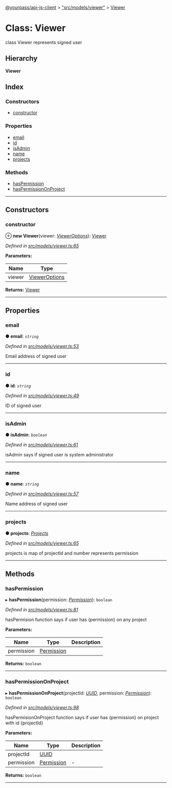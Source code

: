 [@yourpass/api-js-client](../README.md) > ["src/models/viewer"](../modules/_src_models_viewer_.md) > [Viewer](../classes/_src_models_viewer_.viewer.md)

# Class: Viewer

class Viewer represents signed user

## Hierarchy

**Viewer**

## Index

### Constructors

* [constructor](_src_models_viewer_.viewer.md#constructor)

### Properties

* [email](_src_models_viewer_.viewer.md#email)
* [id](_src_models_viewer_.viewer.md#id)
* [isAdmin](_src_models_viewer_.viewer.md#isadmin)
* [name](_src_models_viewer_.viewer.md#name)
* [projects](_src_models_viewer_.viewer.md#projects)

### Methods

* [hasPermission](_src_models_viewer_.viewer.md#haspermission)
* [hasPermissionOnProject](_src_models_viewer_.viewer.md#haspermissiononproject)

---

## Constructors

<a id="constructor"></a>

###  constructor

⊕ **new Viewer**(viewer: *[ViewerOptions](../interfaces/_src_models_viewer_.vieweroptions.md)*): [Viewer](_src_models_viewer_.viewer.md)

*Defined in [src/models/viewer.ts:65](https://github.com/yourpass/yourpass-api-js-client/blob/b6d366f/src/models/viewer.ts#L65)*

**Parameters:**

| Name | Type |
| ------ | ------ |
| viewer | [ViewerOptions](../interfaces/_src_models_viewer_.vieweroptions.md) |

**Returns:** [Viewer](_src_models_viewer_.viewer.md)

___

## Properties

<a id="email"></a>

###  email

**● email**: *`string`*

*Defined in [src/models/viewer.ts:53](https://github.com/yourpass/yourpass-api-js-client/blob/b6d366f/src/models/viewer.ts#L53)*

Email address of signed user

___
<a id="id"></a>

###  id

**● id**: *`string`*

*Defined in [src/models/viewer.ts:49](https://github.com/yourpass/yourpass-api-js-client/blob/b6d366f/src/models/viewer.ts#L49)*

ID of signed user

___
<a id="isadmin"></a>

###  isAdmin

**● isAdmin**: *`boolean`*

*Defined in [src/models/viewer.ts:61](https://github.com/yourpass/yourpass-api-js-client/blob/b6d366f/src/models/viewer.ts#L61)*

isAdmin says if signed user is system administrator

___
<a id="name"></a>

###  name

**● name**: *`string`*

*Defined in [src/models/viewer.ts:57](https://github.com/yourpass/yourpass-api-js-client/blob/b6d366f/src/models/viewer.ts#L57)*

Name address of signed user

___
<a id="projects"></a>

###  projects

**● projects**: *[Projects](../interfaces/_src_models_viewer_.projects.md)*

*Defined in [src/models/viewer.ts:65](https://github.com/yourpass/yourpass-api-js-client/blob/b6d366f/src/models/viewer.ts#L65)*

projects is map of projectId and number represents permission

___

## Methods

<a id="haspermission"></a>

###  hasPermission

▸ **hasPermission**(permission: *[Permission](../enums/_src_models_viewer_.permission.md)*): `boolean`

*Defined in [src/models/viewer.ts:81](https://github.com/yourpass/yourpass-api-js-client/blob/b6d366f/src/models/viewer.ts#L81)*

hasPermision function says if user has {permission} on any project

**Parameters:**

| Name | Type | Description |
| ------ | ------ | ------ |
| permission | [Permission](../enums/_src_models_viewer_.permission.md) |   |

**Returns:** `boolean`

___
<a id="haspermissiononproject"></a>

###  hasPermissionOnProject

▸ **hasPermissionOnProject**(projectId: *[UUID](../modules/_src_models_common_uuid_.md#uuid)*, permission: *[Permission](../enums/_src_models_viewer_.permission.md)*): `boolean`

*Defined in [src/models/viewer.ts:98](https://github.com/yourpass/yourpass-api-js-client/blob/b6d366f/src/models/viewer.ts#L98)*

hasPermisionOnProject function says if user has {permission} on project with id {projectId}

**Parameters:**

| Name | Type | Description |
| ------ | ------ | ------ |
| projectId | [UUID](../modules/_src_models_common_uuid_.md#uuid) |   |
| permission | [Permission](../enums/_src_models_viewer_.permission.md) |  \- |

**Returns:** `boolean`

___

